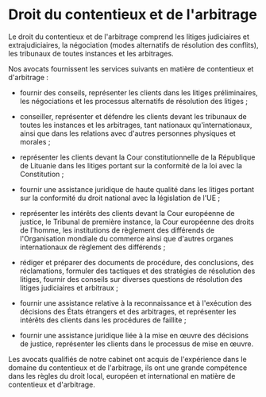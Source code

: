 # Droit du contentieux et de l'arbitrage

Le droit du contentieux et de l'arbitrage comprend les litiges judiciaires et extrajudiciaires, la négociation (modes alternatifs de résolution des conflits), les tribunaux de toutes instances et les arbitrages.

Nos avocats fournissent les services suivants en matière de contentieux et d'arbitrage :

- fournir des conseils, représenter les clients dans les litiges préliminaires, les négociations et les processus alternatifs de résolution des litiges ;

- conseiller, représenter et défendre les clients devant les tribunaux de toutes les instances et les arbitrages, tant nationaux qu'internationaux, ainsi que dans les relations avec d'autres personnes physiques et morales ;

- représenter les clients devant la Cour constitutionnelle de la République de Lituanie dans les litiges portant sur la conformité de la loi avec la Constitution ;

- fournir une assistance juridique de haute qualité dans les litiges portant sur la conformité du droit national avec la législation de l'UE ;

- représenter les intérêts des clients devant la Cour européenne de justice, le Tribunal de première instance, la Cour européenne des droits de l'homme, les institutions de règlement des différends de l'Organisation mondiale du commerce ainsi que d'autres organes internationaux de règlement des différends ;

- rédiger et préparer des documents de procédure, des conclusions, des réclamations, formuler des tactiques et des stratégies de résolution des litiges, fournir des conseils sur diverses questions de résolution des litiges judiciaires et arbitraux ;

- fournir une assistance relative à la reconnaissance et à l'exécution des décisions des États étrangers et des arbitrages, et représenter les intérêts des clients dans les procédures de faillite ;

- fournir une assistance juridique liée à la mise en œuvre des décisions de justice, représenter les clients dans le processus de mise en œuvre.

Les avocats qualifiés de notre cabinet ont acquis de l'expérience dans le domaine du contentieux et de l'arbitrage, ils ont une grande compétence dans les règles du droit local, européen et international en matière de contentieux et d'arbitrage.

